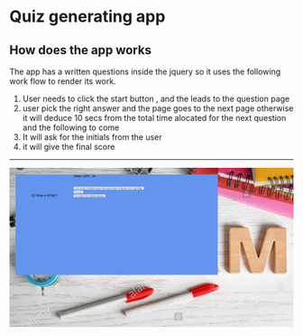 # Quiz generating app
## How does the app works
The app has a written questions inside the jquery so it uses the following work flow to render its work.
1. User needs to click the start button , and the leads to the question page 
2. user pick the right answer and the page goes to the next page otherwise it will deduce 10 secs from the total time alocated for the next question and the following to come
3. It will ask for the initials from the user 
4. it will give the final score

---
 ![Alt Text](exam.jpeg)